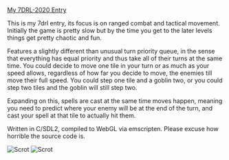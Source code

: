 [My 7DRL-2020 Entry](https://exezin.itch.io/pyro)

This is my 7drl entry, its focus is on ranged combat and tactical movement. Initially the game is pretty slow but by the time you get to the later levels things get pretty chaotic and fun.

Features a slightly different than unusual turn priority queue, in the sense that everything has equal priority and thus take all of their turns at the same time. You could decide to move one tile in your turn or as much as your speed allows, regardless of how far you decide to move, the enemies till move their full speed. You could step one tile and a goblin two, or you could step two tiles and the goblin will still step two.

Expanding on this, spells are cast at the same time moves happen, meaning you need to predict where your enemy will be at the end of the turn, and cast your spell at that tile to actually hit them.

Written in C/SDL2, compiled to WebGL via emscripten.  Please excuse how horrible the source code is.

![Scrot](https://img.itch.zone/aW1hZ2UvNTgyODg2LzMwNzE4OTIucG5n/original/ebftQE.png)
![Scrot](https://img.itch.zone/aW1hZ2UvNTgyODg2LzMwNzIyMDcucG5n/original/g7S%2Bll.png)
